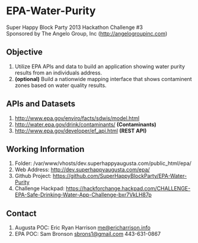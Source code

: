 EPA-Water-Purity
================

Super Happy Block Party 2013 Hackathon Challenge #3  
Sponsored by The Angelo Group, Inc (http://angelogroupinc.com)

Objective
---------
1. Utilize EPA APIs and data to build an application showing water purity results from an individuals address.
2. **(optional)** Build a nationwide mapping interface that shows contaminent zones based on water quality results.

APIs and Datasets
-----------------
1. http://www.epa.gov/enviro/facts/sdwis/model.html
2. http://water.epa.gov/drink/contaminants/ **(Contaminants)**
3. http://www.epa.gov/developer/ef_api.html **(REST API)**

Working Information
-------------------
1. Folder: /var/www/vhosts/dev.superhappyaugusta.com/public_html/epa/
2. Web Address: http://dev.superhappyaugusta.com/epa/
3. Github Project: https://github.com/SuperHappyBlockParty/EPA-Water-Purity
4. Challenge Hackpad: https://hackforchange.hackpad.com/CHALLENGE-EPA-Safe-Drinking-Water-App-Challenge-bxr7VkLH87p

Contact
-------
1. Augusta POC: Eric Ryan Harrison <me@ericharrison.info>
2. EPA POC: Sam Bronson <sbrons1@gmail.com> 443-631-0867

